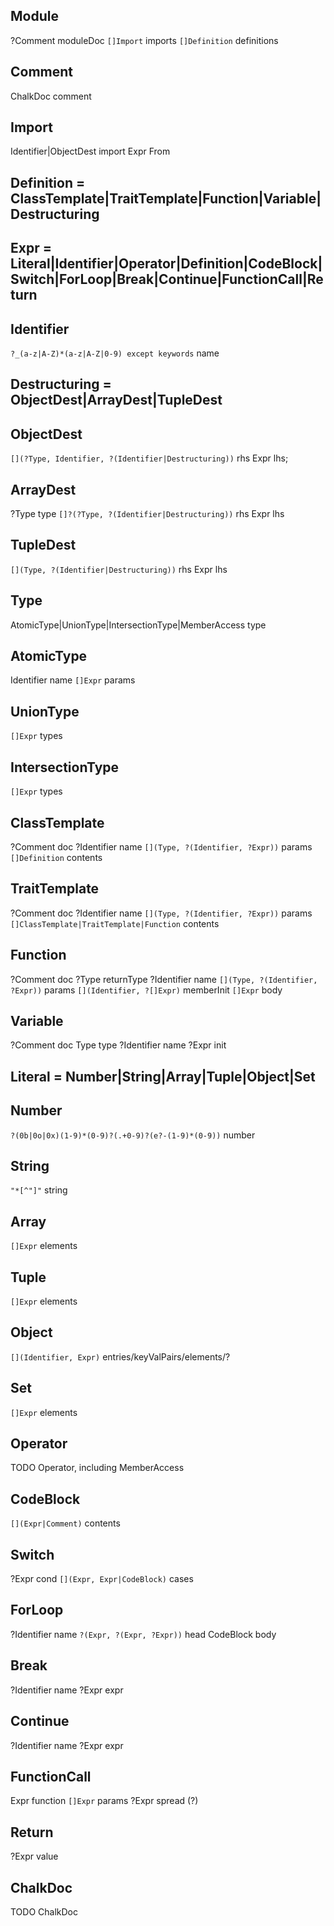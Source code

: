 ## Module
?Comment moduleDoc
`[]Import` imports
`[]Definition` definitions

## Comment
ChalkDoc comment

## Import
Identifier|ObjectDest import
Expr From

## Definition = ClassTemplate|TraitTemplate|Function|Variable|Destructuring

## Expr = Literal|Identifier|Operator|Definition|CodeBlock|Switch|ForLoop|Break|Continue|FunctionCall|Return

## Identifier
`?_(a-z|A-Z)*(a-z|A-Z|0-9) except keywords` name

## Destructuring = ObjectDest|ArrayDest|TupleDest

## ObjectDest
`[](?Type, Identifier, ?(Identifier|Destructuring))` rhs
Expr lhs;

## ArrayDest
?Type type
`[]?(?Type, ?(Identifier|Destructuring))` rhs
Expr lhs

## TupleDest
`[](Type, ?(Identifier|Destructuring))` rhs
Expr lhs

## Type
AtomicType|UnionType|IntersectionType|MemberAccess type

## AtomicType
Identifier name
`[]Expr` params

## UnionType
`[]Expr` types

## IntersectionType
`[]Expr` types

## ClassTemplate
?Comment doc
?Identifier name
`[](Type, ?(Identifier, ?Expr))` params
`[]Definition` contents

## TraitTemplate
?Comment doc
?Identifier name
`[](Type, ?(Identifier, ?Expr))` params
`[]ClassTemplate|TraitTemplate|Function` contents

## Function
?Comment doc
?Type returnType
?Identifier name
`[](Type, ?(Identifier, ?Expr))` params
`[](Identifier, ?[]Expr)` memberInit
`[]Expr` body

## Variable
?Comment doc
Type type
?Identifier name
?Expr init

## Literal = Number|String|Array|Tuple|Object|Set

## Number
`?(0b|0o|0x)(1-9)*(0-9)?(.+0-9)?(e?-(1-9)*(0-9))` number

## String
`"*[^"]"` string

## Array
`[]Expr` elements

## Tuple
`[]Expr` elements

## Object
`[](Identifier, Expr)` entries/keyValPairs/elements/?

## Set
`[]Expr` elements

## Operator
TODO Operator, including MemberAccess

## CodeBlock
`[](Expr|Comment)` contents

## Switch
?Expr cond
`[](Expr, Expr|CodeBlock)` cases

## ForLoop
?Identifier name
`?(Expr, ?(Expr, ?Expr))` head
CodeBlock body

## Break
?Identifier name
?Expr expr

## Continue
?Identifier name
?Expr expr

## FunctionCall
Expr function
`[]Expr` params
?Expr spread (?)

## Return
?Expr value

## ChalkDoc
TODO ChalkDoc

















